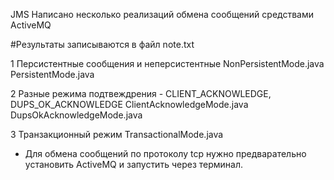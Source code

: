 JMS
Написано несколько реализаций обмена сообщений средствами
ActiveMQ

#Результаты записываются в файл note.txt

1 Персистентные сообщения и неперсистентные 
NonPersistentMode.java
PersistentMode.java

2 Разные режима подтвеждрения - CLIENT_ACKNOWLEDGE, DUPS_OK_ACKNOWLEDGE
ClientAcknowledgeMode.java
DupsOkAcknowledgeMode.java

3 Транзакционный режим 
TransactionalMode.java

* Для обмена сообщений по протоколу tcp нужно предварательно установить ActiveMQ и запустить через терминал.  
